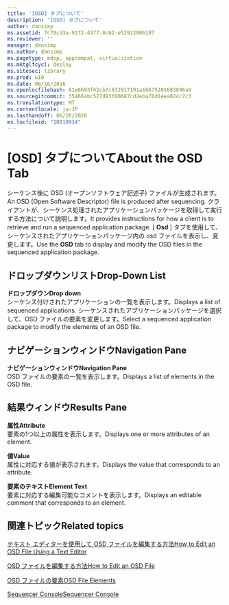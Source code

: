 ```yaml
---
title: '[OSD] タブについて'
description: '[OSD] タブについて'
author: dansimp
ms.assetid: 7c78cd3a-91f2-4377-8c62-e52912906197
ms.reviewer: ''
manager: dansimp
ms.author: dansimp
ms.pagetype: mdop, appcompat, virtualization
ms.mktglfcycl: deploy
ms.sitesec: library
ms.prod: w10
ms.date: 06/16/2016
ms.openlocfilehash: 61e6693f62cb7c832917191a16675201683896a9
ms.sourcegitcommit: 354664bc527d93f80687cd2eba70d1eea024c7c3
ms.translationtype: MT
ms.contentlocale: ja-JP
ms.lasthandoff: 06/26/2020
ms.locfileid: "10819934"
---
```

# <span data-ttu-id="bf151-103">[OSD] タブについて</span><span class="sxs-lookup"><span data-stu-id="bf151-103">About the OSD Tab</span></span>


<span data-ttu-id="bf151-104">シーケンス後に OSD (オープンソフトウェア記述子) ファイルが生成されます。</span><span class="sxs-lookup"><span data-stu-id="bf151-104">An OSD (Open Software Descriptor) file is produced after sequencing.</span></span> <span data-ttu-id="bf151-105">クライアントが、シーケンス処理されたアプリケーションパッケージを取得して実行する方法について説明します。</span><span class="sxs-lookup"><span data-stu-id="bf151-105">It provides instructions for how a client is to retrieve and run a sequenced application package.</span></span> <span data-ttu-id="bf151-106">[ **Osd** ] タブを使用して、シーケンスされたアプリケーションパッケージ内の osd ファイルを表示し、変更します。</span><span class="sxs-lookup"><span data-stu-id="bf151-106">Use the **OSD** tab to display and modify the OSD files in the sequenced application package.</span></span>

## <span data-ttu-id="bf151-107">ドロップダウンリスト</span><span class="sxs-lookup"><span data-stu-id="bf151-107">Drop-Down List</span></span>


<a href="" id="drop-down"></a>**<span data-ttu-id="bf151-108">ドロップダウン</span><span class="sxs-lookup"><span data-stu-id="bf151-108">Drop down</span></span>**  
<span data-ttu-id="bf151-109">シーケンス付けされたアプリケーションの一覧を表示します。</span><span class="sxs-lookup"><span data-stu-id="bf151-109">Displays a list of sequenced applications.</span></span> <span data-ttu-id="bf151-110">シーケンスされたアプリケーションパッケージを選択して、OSD ファイルの要素を変更します。</span><span class="sxs-lookup"><span data-stu-id="bf151-110">Select a sequenced application package to modify the elements of an OSD file.</span></span>

## <span data-ttu-id="bf151-111">ナビゲーションウィンドウ</span><span class="sxs-lookup"><span data-stu-id="bf151-111">Navigation Pane</span></span>


<a href="" id="navigation-pane"></a>**<span data-ttu-id="bf151-112">ナビゲーションウィンドウ</span><span class="sxs-lookup"><span data-stu-id="bf151-112">Navigation Pane</span></span>**  
<span data-ttu-id="bf151-113">OSD ファイルの要素の一覧を表示します。</span><span class="sxs-lookup"><span data-stu-id="bf151-113">Displays a list of elements in the OSD file.</span></span>

## <span data-ttu-id="bf151-114">結果ウィンドウ</span><span class="sxs-lookup"><span data-stu-id="bf151-114">Results Pane</span></span>


<a href="" id="attribute"></a>**<span data-ttu-id="bf151-115">属性</span><span class="sxs-lookup"><span data-stu-id="bf151-115">Attribute</span></span>**  
<span data-ttu-id="bf151-116">要素の1つ以上の属性を表示します。</span><span class="sxs-lookup"><span data-stu-id="bf151-116">Displays one or more attributes of an element.</span></span>

<a href="" id="value"></a>**<span data-ttu-id="bf151-117">値</span><span class="sxs-lookup"><span data-stu-id="bf151-117">Value</span></span>**  
<span data-ttu-id="bf151-118">属性に対応する値が表示されます。</span><span class="sxs-lookup"><span data-stu-id="bf151-118">Displays the value that corresponds to an attribute.</span></span>

<a href="" id="element-text"></a>**<span data-ttu-id="bf151-119">要素のテキスト</span><span class="sxs-lookup"><span data-stu-id="bf151-119">Element Text</span></span>**  
<span data-ttu-id="bf151-120">要素に対応する編集可能なコメントを表示します。</span><span class="sxs-lookup"><span data-stu-id="bf151-120">Displays an editable comment that corresponds to an element.</span></span>

## <span data-ttu-id="bf151-121">関連トピック</span><span class="sxs-lookup"><span data-stu-id="bf151-121">Related topics</span></span>


[<span data-ttu-id="bf151-122">テキスト エディターを使用して OSD ファイルを編集する方法</span><span class="sxs-lookup"><span data-stu-id="bf151-122">How to Edit an OSD File Using a Text Editor</span></span>](how-to-edit-an-osd-file-using-a-text-editor.md)

[<span data-ttu-id="bf151-123">OSD ファイルを編集する方法</span><span class="sxs-lookup"><span data-stu-id="bf151-123">How to Edit an OSD File</span></span>](how-to-edit-an-osd-file.md)

[<span data-ttu-id="bf151-124">OSD ファイルの要素</span><span class="sxs-lookup"><span data-stu-id="bf151-124">OSD File Elements</span></span>](osd-file-elements.md)

[<span data-ttu-id="bf151-125">Sequencer Console</span><span class="sxs-lookup"><span data-stu-id="bf151-125">Sequencer Console</span></span>](sequencer-console.md)

 

 






